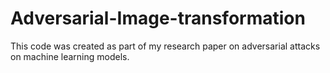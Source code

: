 # Adversarial-Image-transformation

This code was created as part of my research paper on adversarial attacks on machine learning models.
